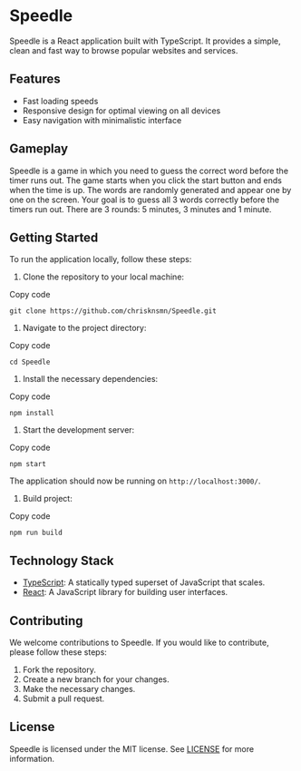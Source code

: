 Speedle
=======

Speedle is a React application built with TypeScript. It provides a simple, clean and fast way to browse popular websites and services.

Features
--------

-   Fast loading speeds
-   Responsive design for optimal viewing on all devices
-   Easy navigation with minimalistic interface

Gameplay
--------

Speedle is a game in which you need to guess the correct word before the timer runs out. The game starts when you click the start button and ends when the time is up. The words are randomly generated and appear one by one on the screen. Your goal is to guess all 3 words correctly before the timers run out. There are 3 rounds: 5 minutes, 3 minutes and 1 minute. 

Getting Started
---------------

To run the application locally, follow these steps:

1.  Clone the repository to your local machine:

Copy code

`git clone https://github.com/chrisknsmn/Speedle.git`

1.  Navigate to the project directory:

Copy code

`cd Speedle`

1.  Install the necessary dependencies:

Copy code

`npm install`

1.  Start the development server:

Copy code

`npm start`

The application should now be running on `http://localhost:3000/`.

1. Build project:

Copy code

`npm run build`

Technology Stack
----------------

-   [TypeScript](https://www.typescriptlang.org/): A statically typed superset of JavaScript that scales.
-   [React](https://reactjs.org/): A JavaScript library for building user interfaces.

Contributing
------------

We welcome contributions to Speedle. If you would like to contribute, please follow these steps:

1.  Fork the repository.
2.  Create a new branch for your changes.
3.  Make the necessary changes.
4.  Submit a pull request.

License
-------

Speedle is licensed under the MIT license. See [LICENSE](https://chat.openai.com/LICENSE) for more information.